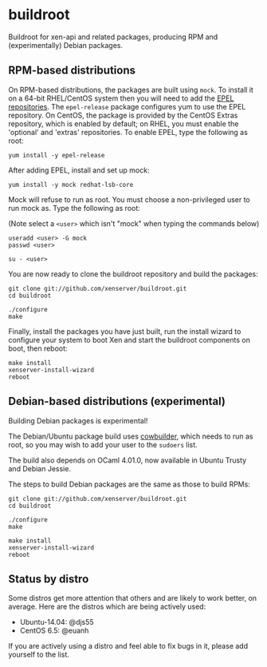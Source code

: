buildroot
=========

Buildroot for xen-api and related packages, producing RPM and (experimentally) Debian packages.

RPM-based distributions
-----------------------

On RPM-based distributions, the packages are built using `mock`.
To install it on a 64-bit RHEL/CentOS system then you will need to add the
[EPEL repositories](http://fedoraproject.org/wiki/EPEL).   The `epel-release`
package configures yum to use the EPEL repository.   On CentOS, the package
is provided by the CentOS Extras repository, which is enabled by default;
on RHEL, you must enable the 'optional' and 'extras' repositories.   To
enable EPEL, type the following as root:

```
yum install -y epel-release
```

After adding EPEL, install and set up mock:

```
yum install -y mock redhat-lsb-core
```

Mock will refuse to run as root. You must choose a non-privileged user to
run mock as. Type the following as root:

(Note select a `<user>` which isn't "mock" when typing the commands below)

```
useradd <user> -G mock
passwd <user>

su - <user>
```

You are now ready to clone the buildroot repository and build the packages:

```
git clone git://github.com/xenserver/buildroot.git
cd buildroot

./configure
make
```

Finally, install the packages you have just built, run the install wizard to configure your system to boot Xen and start the buildroot components on boot, then reboot:
```
make install
xenserver-install-wizard
reboot
```


Debian-based distributions (experimental)
-----------------------------------------

Building Debian packages is experimental!

The Debian/Ubuntu package build uses [cowbuilder](https://wiki.debian.org/cowbuilder), which needs to run as root, so you may wish to add your user to the `sudoers` list.

The build also depends on OCaml 4.01.0, now available in Ubuntu Trusty and Debian Jessie.

The steps to build Debian packages are the same as those to build RPMs:

```
git clone git://github.com/xenserver/buildroot.git
cd buildroot

./configure
make

make install
xenserver-install-wizard
reboot
```

Status by distro
----------------

Some distros get more attention that others and are likely to work better, on average.
Here are the distros which are being actively used:

- Ubuntu-14.04: @djs55
- CentOS 6.5: @euanh

If you are actively using a distro and feel able to fix bugs in it, please add yourself
to the list.
